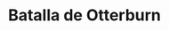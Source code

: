 ﻿---
title: "Batalla de Otterburn"
permalink: periodes_588.html
layout: periode
dataInici: 1388-08
sidebar: periodes
pares:
  - id: 299
    title: "Islas Británicas"
    dataInici: "(1066)"
    dataFi: "(1500)"

fills:
jocsPrincipals:
  - title: "Otterburn 1388"
    bggId: 38926
    dataInici: 
    dataFi: 

jocsEscenaris:
jocsEpoca:
jocsEpocaEscenaris:
---

